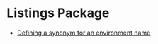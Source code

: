 # Listings Package

* [Defining a synonym for an environment name](https://tex.stackexchange.com/questions/250666/defining-a-synonym-for-an-environment-name)
